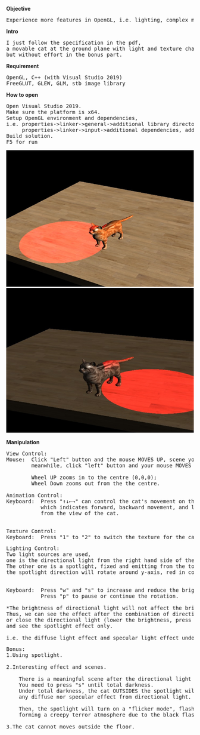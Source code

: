 **Objective**
<pre>
Experience more features in OpenGL, i.e. lighting, complex model loading, texture mapping, etc.
</pre>

**Intro**
<pre>
I just follow the specification in the pdf, 
a movable cat at the ground plane with light and texture change function,
but without effort in the bonus part.
</pre>

**Requirement**
<pre>
OpenGL, C++ (with Visual Studio 2019)
FreeGLUT, GLEW, GLM, stb image library
</pre>

**How to open**
<pre>
Open Visual Studio 2019.
Make sure the platform is x64.
Setup OpenGL environment and dependencies, 
i.e. properties->linker->general->additional library directories, add "freeglut"...
     properties->linker->input->additional dependencies, add "opengl32.lib"...
Build solution.
F5 for run
</pre>

![plot](https://github.com/alexkkm/CSCI3260-Assignment2/blob/master/asg2_demo1.jpg)
![plot](https://github.com/alexkkm/CSCI3260-Assignment2/blob/master/asg2_demo2.jpg)

**Manipulation**
<pre>
View Control:
Mouse:  Click "Left" button and the mouse MOVES UP, scene you see moves down.
	    meanwhile, click "left" button and your mouse MOVES LEFT, scene you see moves right.

		Wheel UP zooms in to the centre (0,0,0);
		Wheel Down zooms out from the the centre.

Animation Control:
Keyboard:  Press "↑↓←→" can control the cat's movement on the ground,
		   which indicates forward, backward movement, and left, right rotation respectively,
		   from the view of the cat.


Texture Control:
Keyboard:  Press "1" to "2" to switch the texture for the cat.
</pre>
<pre>
Lighting Control:
Two light sources are used,
one is the directional light from the right hand side of the scene.
The other one is a spotlight, fixed and emitting from the top of centre to the ground, 
the spotlight direction will rotate around y-axis, red in color.


Keyboard:  Press "w" and "s" to increase and reduce the brightness of directional light.
		   Press "p" to pause or continue the rotation.
	
*The brightness of directional light will not affect the brightness of spotlight.
Thus, we can see the effect after the combination of directional light and the spotlight,
or close the directional light (lower the brightness, press "s" until total darkness)
and see the spotlight effect only.

i.e. the diffuse light effect and specular light effect under spotlight / spotlight + directional.
</pre>
<pre>
Bonus:
1.Using spotlight.

2.Interesting effect and scenes.

	There is a meaningful scene after the directional light is turned off.
 	You need to press "s" until total darkness.
	Under total darkness, the cat OUTSIDES the spotlight will not have 
	any diffuse nor specular effect from directional light.

	Then, the spotlight will turn on a "flicker mode", flash light is resulted,
	forming a creepy terror atmosphere due to the black flashing-red environment.

3.The cat cannot moves outside the floor.
</pre>